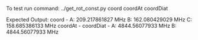 To test run command:
../get_rot_const.py coord coordAt coordDiat

Expected Output:
coord - A:  209.217861827  MHz B:  162.080429029  MHz C:  158.685386133  MHz 
coordAt - 
coordDiat - A:  4844.56077933  MHz B:  4844.56077933  MHz 
